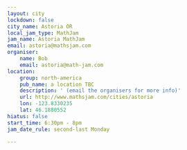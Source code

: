```yaml
---
layout: city
lockdown: false
city_name: Astoria OR
local_jam_type: MathJam
jam_name: Astoria MathJam
email: astoria@mathsjam.com
organiser:
    name: Bob
    email: astoria@math-jam.com
location:
    group: north-america
    pub_name: a location TBC
    description: ' (email the organisers for more info)'
    url: http://www.mathsjam.com/cities/astoria
    lon: -123.8330235
    lat: 46.1880552
hiatus: false
start_time: 6:30pm - 8pm
jam_date_rule: second-last Monday

---
```


